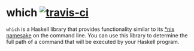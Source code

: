 # which [![travis-ci](https://api.travis-ci.org/obsidiansystems/which.svg?branch=develop)](https://travis-ci.org/obsidiansystems/which)

`which` is a Haskell library that provides functionality similar to its [\*nix namesake](https://en.wikipedia.org/wiki/Which_(command)) on the command line. You can use this library to determine the full path of a command that will be executed by your Haskell program.
